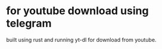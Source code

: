 # for youtube download using telegram
built using rust and running yt-dl for download from youtube. 